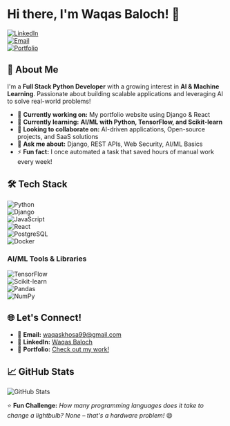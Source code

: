 # Hi there, I'm Waqas Baloch! 👋

[![LinkedIn](https://img.shields.io/badge/LinkedIn-Connect-blue?style=flat&logo=linkedin)](https://www.linkedin.com/in/waqas-baloch)  
[![Email](https://img.shields.io/badge/Email-Contact%20Me-red?style=flat&logo=gmail)](mailto:waqaskhosa99@gmail.com)  
[![Portfolio](https://img.shields.io/badge/Portfolio-Visit%20Now-green?style=flat&logo=github)](https://github.com/Waqas-Baloch99/portfolio)  

## 🚀 About Me  
I'm a **Full Stack Python Developer** with a growing interest in **AI & Machine Learning**. Passionate about building scalable applications and leveraging AI to solve real-world problems!

- 🔭 **Currently working on:** My portfolio website using Django & React  
- 🌱 **Currently learning:** **AI/ML with Python, TensorFlow, and Scikit-learn**  
- 👯 **Looking to collaborate on:** AI-driven applications, Open-source projects, and SaaS solutions  
- 💬 **Ask me about:** Django, REST APIs, Web Security, AI/ML Basics  
- ⚡ **Fun fact:** I once automated a task that saved hours of manual work every week!  

## 🛠️ Tech Stack  
![Python](https://img.shields.io/badge/-Python-3776AB?logo=python&logoColor=white)  
![Django](https://img.shields.io/badge/-Django-092E20?logo=django&logoColor=white)  
![JavaScript](https://img.shields.io/badge/-JavaScript-F7DF1E?logo=javascript&logoColor=black)  
![React](https://img.shields.io/badge/-React-61DAFB?logo=react&logoColor=black)  
![PostgreSQL](https://img.shields.io/badge/-PostgreSQL-316192?logo=postgresql&logoColor=white)  
![Docker](https://img.shields.io/badge/-Docker-2496ED?logo=docker&logoColor=white)  

### **AI/ML Tools & Libraries**  
![TensorFlow](https://img.shields.io/badge/-TensorFlow-FF6F00?logo=tensorflow&logoColor=white)  
![Scikit-learn](https://img.shields.io/badge/-Scikit%20Learn-F7931E?logo=scikit-learn&logoColor=white)  
![Pandas](https://img.shields.io/badge/-Pandas-150458?logo=pandas&logoColor=white)  
![NumPy](https://img.shields.io/badge/-NumPy-013243?logo=numpy&logoColor=white)  

## 🌐 Let's Connect!  
- 📧 **Email:** [waqaskhosa99@gmail.com](mailto:waqaskhosa99@gmail.com)  
- 💼 **LinkedIn:** [Waqas Baloch](https://www.linkedin.com/in/waqas-baloch)  
- 🚀 **Portfolio:** [Check out my work!](https://github.com/Waqas-Baloch99)  

## 📈 GitHub Stats  
![GitHub Stats](https://github-readme-stats.vercel.app/api?username=Waqas-Baloch99&show_icons=true&theme=radical)  

⭐ **Fun Challenge:** _How many programming languages does it take to change a lightbulb? None – that's a hardware problem!_ 😄  
